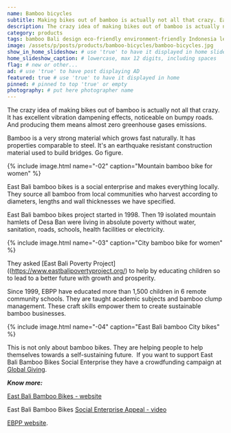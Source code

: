 ```yaml
---
name: Bamboo bicycles
subtitle: Making bikes out of bamboo is actually not all that crazy. East Bali bamboo bikes manufacture them locally.
description: The crazy idea of making bikes out of bamboo is actually not all that crazy. It has excellent vibration dampening effects, noticeable on bumpy roads. And producing them means almost zero greenhouse gases emissions. Bamboo is a very strong material which grows fast naturally. It has properties comparable to steel. It's an earthquake resistant construction material used to build bridges. Go figure.
category: products
tags: bamboo Bali design eco-friendly environment-friendly Indonesia learning sustainable-construction wood
image: /assets/p/posts/products/bamboo-bicycles/bamboo-bicycles.jpg
show_in_home_slideshow: # use 'true' to have it displayed in home slideshow
home_slideshow_caption: # lowercase, max 12 digits, including spaces
flag: # new or other...
ad: # use 'true' to have post displaying AD
featured: true # use 'true' to have it displayed in home
pinned: # pinned to top 'true' or empty
photography: # put here photographer name
---
```


The crazy idea of making bikes out of bamboo is actually not all that crazy. It has excellent vibration dampening effects, noticeable on bumpy roads. And producing them means almost zero greenhouse gases emissions.

Bamboo is a very strong material which grows fast naturally. It has properties comparable to steel. It's an earthquake resistant construction material used to build bridges. Go figure.

{% include image.html name="-02" caption="Mountain bamboo bike for women" %}

East Bali bamboo bikes is a social enterprise and makes everything locally. They source all bamboo from local communities who harvest according to diameters, lengths and wall thicknesses we have specified.

East Bali bamboo bikes project started in 1998.  Then 19 isolated mountain hamlets of Desa Ban were living in absolute poverty without water, sanitation, roads, schools, health facilities or electricity.

{% include image.html name="-03" caption="City bamboo bike for women" %}

They asked [East Bali Poverty Project]((https://www.eastbalipovertyproject.org/) to help by educating  children so to lead to a better future with growth and prosperity.

Since 1999, EBPP have educated more than 1,500 children in 6 remote community schools. They are taught academic subjects and bamboo clump management. These craft skills empower them to create sustainable bamboo businesses.

{% include image.html name="-04" caption="East Bali bamboo City bikes" %}

This is not only about bamboo bikes. They are helping people to help themselves towards a self-sustaining future.
​
If you want to support East Bali Bamboo Bikes Social Enterprise they have a crowdfunding campaign at [Global Giving](https://www.globalgiving.org/projects/bamboo-business-for-3000-east-bali-families/).

**_Know more:_**

[East Bali Bamboo Bikes - website](https://www.eastbalibamboobikes.com/)

East Bali Bamboo Bikes [Social Enterprise Appeal - video](https://youtu.be/CbVUxduGZ3c)

[EBPP website](https://www.eastbalipovertyproject.org/).
